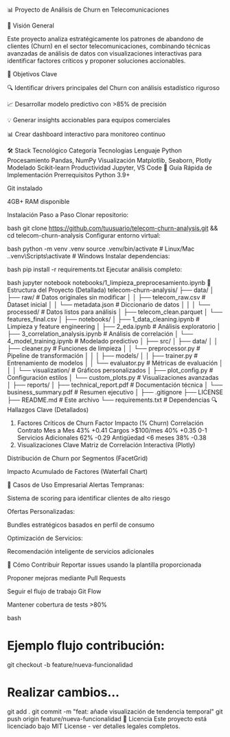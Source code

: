  📊 Proyecto de Análisis de Churn en Telecomunicaciones
 
🌟 Visión General

Este proyecto analiza estratégicamente los patrones de abandono de clientes (Churn) en el sector telecomunicaciones, combinando técnicas avanzadas de análisis de datos con visualizaciones interactivas para identificar factores críticos y proponer soluciones accionables.

🎯 Objetivos Clave

🔍 Identificar drivers principales del Churn con análisis estadístico riguroso

📈 Desarrollar modelo predictivo con >85% de precisión

💡 Generar insights accionables para equipos comerciales

📊 Crear dashboard interactivo para monitoreo continuo

🛠️ Stack Tecnológico
Categoría	Tecnologías
Lenguaje	Python
Procesamiento	Pandas, NumPy
Visualización	Matplotlib, Seaborn, Plotly
Modelado	Scikit-learn
Productividad	Jupyter, VS Code
🚀 Guía Rápida de Implementación
Prerrequisitos
Python 3.9+

Git instalado

4GB+ RAM disponible

Instalación Paso a Paso
Clonar repositorio:

bash
git clone https://github.com/tuusuario/telecom-churn-analysis.git && cd telecom-churn-analysis
Configurar entorno virtual:

bash
python -m venv .venv
source .venv/bin/activate  # Linux/Mac
.\.venv\Scripts\activate   # Windows
Instalar dependencias:

bash
pip install -r requirements.txt
Ejecutar análisis completo:

bash
jupyter notebook notebooks/1_limpieza_preprocesamiento.ipynb
📂 Estructura del Proyecto (Detallada)
telecom-churn-analysis/
├── data/
│   ├── raw/                   # Datos originales sin modificar
│   │   ├── telecom_raw.csv    # Dataset inicial
│   │   └── metadata.json     # Diccionario de datos
│   │
│   └── processed/            # Datos listos para análisis
│       ├── telecom_clean.parquet
│       └── features_final.csv
│
├── notebooks/
│   ├── 1_data_cleaning.ipynb       # Limpieza y feature engineering
│   ├── 2_eda.ipynb                 # Análisis exploratorio
│   ├── 3_correlation_analysis.ipynb # Análisis de correlación
│   └── 4_model_training.ipynb      # Modelado predictivo
│
├── src/
│   ├── data/
│   │   ├── cleaner.py         # Funciones de limpieza
│   │   └── preprocessor.py    # Pipeline de transformación
│   │
│   ├── models/
│   │   ├── trainer.py         # Entrenamiento de modelos
│   │   └── evaluator.py       # Métricas de evaluación
│   │
│   └── visualization/         # Gráficos personalizados
│       ├── plot_config.py     # Configuración estilos
│       └── custom_plots.py    # Visualizaciones avanzadas
│
├── reports/
│   ├── technical_report.pdf   # Documentación técnica
│   └── business_summary.pdf   # Resumen ejecutivo
│
├── .gitignore
├── LICENSE
├── README.md                  # Este archivo
└── requirements.txt           # Dependencias
🔍 Hallazgos Clave (Detallados)
1. Factores Críticos de Churn
Factor	Impacto (% Churn)	Correlación
Contrato Mes a Mes	43%	+0.41
Cargos >$100/mes	40%	+0.35
0-1 Servicios Adicionales	62%	-0.29
Antigüedad <6 meses	38%	-0.38
2. Visualizaciones Clave
Matriz de Correlación Interactiva (Plotly)

Distribución de Churn por Segmentos (FacetGrid)

Impacto Acumulado de Factores (Waterfall Chart)

💼 Casos de Uso Empresarial
Alertas Tempranas:

Sistema de scoring para identificar clientes de alto riesgo

Ofertas Personalizadas:

Bundles estratégicos basados en perfil de consumo

Optimización de Servicios:

Recomendación inteligente de servicios adicionales

🤝 Cómo Contribuir
Reportar issues usando la plantilla proporcionada

Proponer mejoras mediante Pull Requests

Seguir el flujo de trabajo Git Flow

Mantener cobertura de tests >80%

bash
# Ejemplo flujo contribución:
git checkout -b feature/nueva-funcionalidad
# Realizar cambios...
git add .
git commit -m "feat: añade visualización de tendencia temporal"
git push origin feature/nueva-funcionalidad
📄 Licencia
Este proyecto está licenciado bajo MIT License - ver detalles legales completos.
